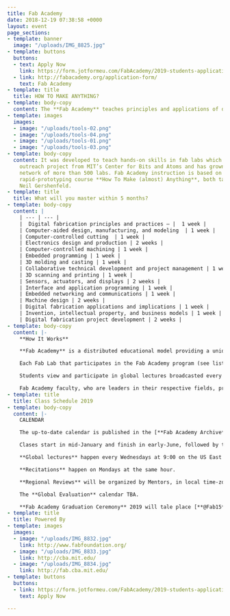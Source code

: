 ```yaml
---
title: Fab Academy
date: 2018-12-19 07:38:58 +0000
layout: event
page_sections:
- template: banner
  image: "/uploads/IMG_8825.jpg"
- template: buttons
  buttons:
  - text: Apply Now
    link: https://form.jotformeu.com/FabAcademy/2019-students-application
  - link: http://fabacademy.org/application-form/
    text: Fab Academy
- template: title
  title: HOW TO MAKE ANYTHING?
- template: body-copy
  content: The **Fab Academy** teaches principles and applications of digital fabrication.
- template: images
  images:
  - image: "/uploads/tools-02.png"
  - image: "/uploads/tools-04.png"
  - image: "/uploads/tools-01.png"
  - image: "/uploads/tools-03.png"
- template: body-copy
  content: It was developed to teach hands-on skills in fab labs which began as an
    outreach project from MIT’s Center for Bits and Atoms and has grown into a global
    network of more than 500 labs. Fab Academy instruction is based on MIT’s popular
    rapid-prototyping course **How To Make (almost) Anything**, both taught by Prof.
    Neil Gershenfeld.
- template: title
  title: What will you master within 5 months?
- template: body-copy
  content: |
    | --- | --- |
    |  Digital fabrication principles and practices – |  1 week |
    | Computer-aided design, manufacturing, and modeling  | 1 week |
    | Computer-controlled cutting  | 1 week |
    | Electronics design and production | 2 weeks |
    | Computer-controlled machining | 1 week |
    | Embedded programming | 1 week |
    | 3D molding and casting | 1 week |
    | Collaborative technical development and project management | 1 week |
    | 3D scanning and printing | 1 week |
    | Sensors, actuators, and displays | 2 weeks |
    | Interface and application programming | 1 week |
    | Embedded networking and communications | 1 week |
    | Machine design | 2 weeks |
    | Digital fabrication applications and implications | 1 week |
    | Invention, intellectual property, and business models | 1 week |
    | Digital fabrication project development | 2 weeks |
- template: body-copy
  content: |-
    **How It Works**

    **Fab Academy** is a distributed educational model providing a unique educational experience.

    Each Fab Lab that participates in the Fab Academy program (see list [here](http://fabacademy.org/2017-nodes-supernodes/)) is part of a global Fab Lab / Fab Academy network. These Fab Labs are Nodes that offer the Fab Academy program.

    Students view and participate in global lectures broadcasted every Wednesdays at 9:00 am – 12:00 pm EST. The lectures are recorded and available to students throughout the semester. In addition to the lectures, there are 2 / 3 lab days each week where students have access the digital fabrication equipment and personal help with projects. Each Fab Lab will establish the schedule for these Lab days.

    Fab Academy faculty, who are leaders in their respective fields, provide global video lectures, supervise academic content, and guide research. Hands-on instruction in the labs is provided by instructors who supervise and evaluate Certificates, develop and disseminate instructional material, and assist with projects.
- template: title
  title: Class Schedule 2019
- template: body-copy
  content: |-
    CALENDAR

    The up-to-date calendar is published in the [**Fab Academy Archive**](http://fab.academany.org/2019/schedule.html)

    Clases start in mid-January and finish in early-June, followed by the Final Presentation rounds and the Global Evaluation, typically finishing in mid-July.

    **Global lectures** happen every Wednesdays at 9:00 on the US East Coast (ranging from 6:00 on the West Coast to 23:00 in Japan).

    **Recitations** happen on Mondays at the same hour.

    **Regional Reviews** will be organized by Mentors, in local time-zones.

    The **Global Evaluation** calendar TBA.

    **Fab Academy Graduation Ceremony** 2019 will tale place [**@Fab15**](http://fab15.org/) Event, in El Cairo + El Gouna, Egypt (TBA)
- template: title
  title: Powered By
- template: images
  images:
  - image: "/uploads/IMG_8832.jpg"
    link: http://www.fabfoundation.org/
  - image: "/uploads/IMG_8833.jpg"
    link: http://cba.mit.edu/
  - image: "/uploads/IMG_8834.jpg"
    link: http://fab.cba.mit.edu/
- template: buttons
  buttons:
  - link: https://form.jotformeu.com/FabAcademy/2019-students-application
    text: Apply Now

---
```

